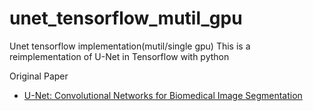 # unet_tensorflow_mutil_gpu
Unet tensorflow implementation(mutil/single gpu)
This is a reimplementation of U-Net in Tensorflow with python <br>

Original Paper
- [U-Net: Convolutional Networks for Biomedical Image Segmentation](https://arxiv.org/abs/1505.04597)
